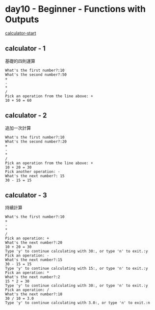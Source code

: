 # day10 - Beginner - Functions with Outputs

[calculator-start](https://replit.com/@appbrewery/calculator-start#main.py)

## calculator - 1

基礎的四則運算

```
What's the first number?:10
What's the second number?:50
+
-
*
/
Pick an operation from the line above: +
10 + 50 = 60
```

## calculator - 2

追加一次計算

```
What's the first number?:10
What's the second number?:20
+
-
*
/
Pick an operation from the line above: +
10 + 20 = 30
Pick another operation: -
What's the next number?: 15
30 - 15 = 15
```

## calculator - 3

持續計算

```
What's the first number?:10
+
-
*
/
Pick an operation: +
What's the next number?:20
10 + 20 = 30
Type 'y' to continue calculating with 30:, or type 'n' to exit.:y
Pick an operation: -
What's the next number?:15
30 - 15 = 15
Type 'y' to continue calculating with 15:, or type 'n' to exit.:y
Pick an operation: *
What's the next number?:2
15 * 2 = 30
Type 'y' to continue calculating with 30:, or type 'n' to exit.:y
Pick an operation: /
What's the next number?:10
30 / 10 = 3.0
Type 'y' to continue calculating with 3.0:, or type 'n' to exit.:n
```
